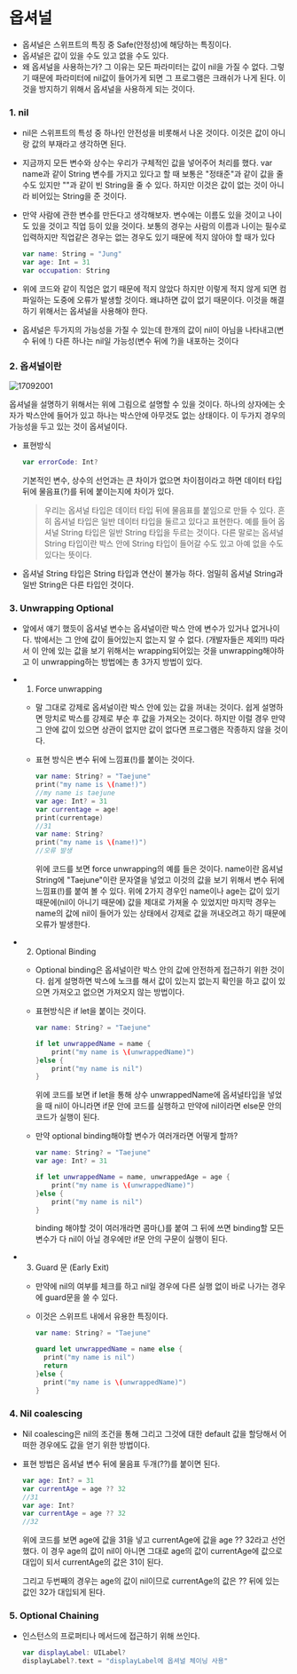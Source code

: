 # 옵셔널

- 옵셔널은 스위프트의 특징 중 Safe(안정성)에 해당하는 특징이다.
- 옵셔널은 값이 있을 수도 있고 없을 수도 있다.
- 왜 옵셔널을 사용하는가? 그 이유는 모든 파라미터는 값이 nil을 가질 수 없다. 그렇기 때문에 파라미터에 nil값이 들어가게 되면 그 프로그램은 크래쉬가 나게 된다. 이것을 방지하기 위해서 옵셔널을 사용하게 되는 것이다.

### 1. nil

- nil은 스위프트의 특성 중 하나인 안전성을 비롯해서 나온 것이다. 이것은 값이 아니랑 값의 부재라고 생각하면 된다. 
- 지금까지 모든 변수와 상수는 우리가 구체적인 값을 넣어주어 처리를 했다. var name과 같이 String 변수를 가지고 있다고 할 때 보통은 "정태준"과 같이 값을 줄 수도 있지만 ""과 같이 빈 String을 줄 수 있다. 하지만 이것은 값이 없는 것이 아니라 비어있는 String을 준 것이다.


- 만약 사람에 관한 변수를 만든다고 생각해보자. 변수에는 이름도 있을 것이고 나이도 있을 것이고 직업 등이 있을 것이다. 보통의 경우는 사람의 이름과 나이는 필수로 입력하지만 직업같은 경우는 없는 경우도 있기 때문에 적지 않아야 할 때가 있다 

  ```swift
  var name: String = "Jung"
  var age: Int = 31
  var occupation: String
  ```

- 위에 코드와 같이 직업은 없기 때문에 적지 않았다 하지만 이렇게 적지 않게 되면 컴파일하는 도중에 오류가 발생할 것이다. 왜냐하면 값이 없기 때문이다. 이것을 해결하기 위해서는 옵셔널을 사용해야 한다. 

- 옵셔널은 두가지의 가능성을 가질 수 있는데 한개의 값이 nil이 아님을 나타내고(변수 뒤에 !) 다른 하나는 nil일 가능성(변수 뒤에 ?)을 내포하는 것이다

### 2. 옵셔널이란



![17092001](https://github.com/simajune/iOS_School/blob/master/Img/17092001.png)

옵셔널을 설명하기 위해서는 위에 그림으로 설명할 수 있을 것이다. 하나의 상자에는 숫자가 박스안에 들어가 있고 하나는 박스안에 아무것도 없는 상태이다. 이 두가지 경우의 가능성을 두고 있는 것이 옵셔널이다. 

- 표현방식

  ```swift
  var errorCode: Int?
  ```

  기본적인 변수, 상수의 선언과는 큰 차이가 없으면 차이점이라고 하면 데이터 타입 뒤에 물음표(?)를 뒤에 붙이는지에 차이가 있다.

  > 우리는 옵셔널 타입은 데이터 타입 뒤에 물음표를 붙임으로 만들 수 있다. 흔히 옵셔널 타입은 일반 데이터 타입을 둘르고 있다고 표현한다. 예를 들어 옵셔널 String 타입은 일반 String 타입을 두르는 것이다. 다른 말로는 옵셔널 String 타입이란 박스 안에 String 타입이 들어갈 수도 있고 아예 없을 수도 있다는 뜻이다. 

- 옵셔널 String 타입은 String 타입과 연산이 불가능 하다. 엄밀히 옵셔널 String과 일반 String은 다른 타입인 것이다.

### 3. Unwrapping Optional

- 앞에서 얘기 했듯이 옵셔널 변수는 옵셔널이란 박스 안에 변수가 있거나 없거나이다. 밖에서는 그 안에 값이 들어있는지 없는지 알 수 없다. (개발자들은 제외!!) 따라서 이 안에 있는 값을 보기 위해서는 wrapping되어있는 것을 unwrapping해야하고 이 unwrapping하는 방법에는 총 3가지 방법이 있다. 

- 1. Force unwrapping

  - 말 그대로 강제로 옵셔널이란 박스 안에 있는 값을 꺼내는 것이다. 쉽게 설명하면 망치로 박스를 강제로 부순 후 값을 가져오는 것이다. 하지만 이럴 경우 만약 그 안에 값이 있으면 상관이 없지만 값이 없다면 프로그램은 작종하지 않을 것이다.

  - 표현 방식은 변수 뒤에 느낌표(!)를 붙이는 것이다.

    ```swift
    var name: String? = "Taejune"
    print("my name is \(name!)")
    //my name is taejune
    var age: Int? = 31
    var currentage = age!
    print(currentage)
    //31
    var name: String?
    print("my name is \(name!)")
    //오류 발생
    ```

    위에 코드를 보면 force unwrapping의 예를 들은 것이다. name이란 옵셔널 String에 "Taejune"이란 문자열을 넣었고 이것의 값을 보기 위해서 변수 뒤에 느낌표(!)를 붙여 볼 수 있다. 위에 2가지 경우인 name이나 age는 값이 있기 때문에(nil이 아니기 때문에) 값을 제대로 가져올 수 있었지만 마지막 경우는 name의 값에 nil이 들어가 있는 상태에서 강제로 값을 꺼내오려고 하기 때문에 오류가 발생한다.

- 2. Optional Binding

  - Optional binding은 옵셔널이란 박스 안의 값에 안전하게 접근하기 위한 것이다. 쉽게 설명하면 박스에 노크를 해서 값이 있는지 없는지 확인을 하고 값이 있으면 가져오고 없으면 가져오지 않는 방법이다. 

  - 표현방식은 if let을 붙이는 것이다.

    ```swift
    var name: String? = "Taejune"

    if let unwrappedName = name {
        print("my name is \(unwrappedName)")
    }else {
        print("my name is nil")
    }
    ```

    위에 코드를 보면 if let을 통해 상수 unwrappedName에 옵셔널타입을 넣었을 때 nil이 아니라면 if문 안에 코드를 실행하고 만약에 nil이라면 else문 안의 코드가 실행이 된다.

  - 만약 optional binding해야할 변수가 여러개라면 어떻게 할까?

    ```swift
    var name: String? = "Taejune"
    var age: Int? = 31

    if let unwrappedName = name, unwrappedAge = age {
        print("my name is \(unwrappedName)")
    }else {
        print("my name is nil")
    }
    ```

    binding 해야할 것이 여러개라면 콤마(,)를 붙여 그 뒤에 쓰면 binding할 모든 변수가 다 nil이 아닐 경우에만 if문 안의 구문이 실행이 된다.

- 3. Guard 문 (Early Exit)

  - 만약에 nil의 여부를 체크를 하고 nil일 경우에 다른 실행 없이 바로 나가는 경우에 guard문을 쓸 수 있다. 

  - 이것은 스위프트 내에서 유용한 특징이다.

    ```swift
    var name: String? = "Taejune"

    guard let unwrappedName = name else {
      print("my name is nil")
      return  
    }else {
      print("my name is \(unwrappedName)")
    }
    ```

### 4. Nil coalescing

- Nil coalescing은 nil의 조건을 통해 그리고 그것에 대한 default 값을 할당해서 어떠한 경우에도 값을 얻기 위한 방법이다.

- 표현 방법은 옵셔널 변수 뒤에 물음표 두개(??)를 붙이면 된다. 

  ```swift
  var age: Int? = 31
  var currentAge = age ?? 32
  //31
  var age: Int?
  var currentAge = age ?? 32
  //32
  ```

  위에 코드를 보면 age에 값을 31을 넣고 currentAge에 값을 age ?? 32라고 선언 했다. 이 경우 age의 값이 nil이 아니면 그대로 age의 값이 currentAge에 값으로 대입이 되서 currentAge의 값은 31이 된다.

  그리고 두번째의 경우는 age의 값이 nil이므로 currentAge의 값은 ?? 뒤에 있는 값인 32가 대입되게 된다.

### 5. Optional Chaining

- 인스턴스의 프로퍼티나 메서드에 접근하기 위해 쓰인다.

  ```swift
  var displayLabel: UILabel?
  displayLabel?.text = "displayLabel에 옵셔널 체이닝 사용"
  ```

  ​